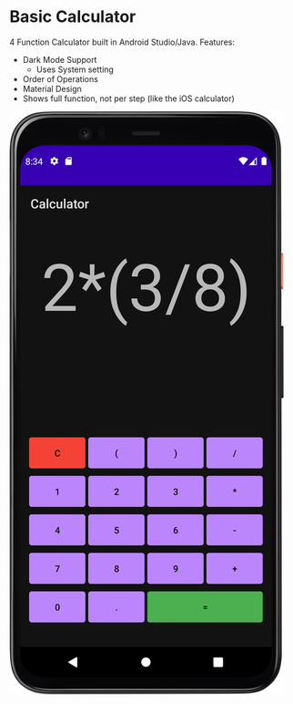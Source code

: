 # Basic Calculator
4 Function Calculator built in Android Studio/Java.
Features:
- Dark Mode Support
  - Uses System setting
- Order of Operations
- Material Design
- Shows full function, not per step (like the iOS calculator)

![](.README_images/dark-mode.png)
